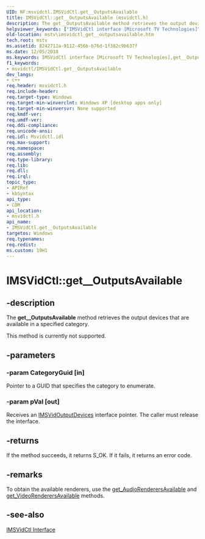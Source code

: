 ```yaml
---
UID: NF:msvidctl.IMSVidCtl.get__OutputsAvailable
title: IMSVidCtl::get__OutputsAvailable (msvidctl.h)
description: The get__OutputsAvailable method retrieves the output devices that are available in a specified category.
helpviewer_keywords: ["IMSVidCtl interface [Microsoft TV Technologies]","get__OutputsAvailable method","IMSVidCtl.get__OutputsAvailable","IMSVidCtl::get__OutputsAvailable","IMSVidCtlget__OutputsAvailable","get__OutputsAvailable","get__OutputsAvailable method [Microsoft TV Technologies]","get__OutputsAvailable method [Microsoft TV Technologies]","IMSVidCtl interface","mstv.imsvidctl_get__outputsavailable","msvidctl/IMSVidCtl::get__OutputsAvailable"]
old-location: mstv\imsvidctl_get__outputsavailable.htm
tech.root: mstv
ms.assetid: 8242712a-9112-456b-b76d-1f382c9b637f
ms.date: 12/05/2018
ms.keywords: IMSVidCtl interface [Microsoft TV Technologies],get__OutputsAvailable method, IMSVidCtl.get__OutputsAvailable, IMSVidCtl::get__OutputsAvailable, IMSVidCtlget__OutputsAvailable, get__OutputsAvailable, get__OutputsAvailable method [Microsoft TV Technologies], get__OutputsAvailable method [Microsoft TV Technologies],IMSVidCtl interface, mstv.imsvidctl_get__outputsavailable, msvidctl/IMSVidCtl::get__OutputsAvailable
f1_keywords:
- msvidctl/IMSVidCtl.get__OutputsAvailable
dev_langs:
- c++
req.header: msvidctl.h
req.include-header: 
req.target-type: Windows
req.target-min-winverclnt: Windows XP [desktop apps only]
req.target-min-winversvr: None supported
req.kmdf-ver: 
req.umdf-ver: 
req.ddi-compliance: 
req.unicode-ansi: 
req.idl: Msvidctl.idl
req.max-support: 
req.namespace: 
req.assembly: 
req.type-library: 
req.lib: 
req.dll: 
req.irql: 
topic_type:
- APIRef
- kbSyntax
api_type:
- COM
api_location:
- msvidctl.h
api_name:
- IMSVidCtl.get__OutputsAvailable
targetos: Windows
req.typenames: 
req.redist: 
ms.custom: 19H1
---
```


# IMSVidCtl::get__OutputsAvailable


## -description


The <b>get__OutputsAvailable</b> method retrieves the output devices that are available in a specified category.

This method is currently not supported.


## -parameters




### -param CategoryGuid [in]

Pointer to a GUID that specifies the category to enumerate.


### -param pVal [out]

Receives an <a href="https://docs.microsoft.com/previous-versions/windows/desktop/mstv/msvidoutputdevices">IMSVidOutputDevices</a> interface pointer. The caller must release the interface.


## -returns



If the method succeeds, it returns S_OK. If it fails, it returns an error code.




## -remarks



To obtain the available renderers, use the <a href="https://docs.microsoft.com/previous-versions/windows/desktop/api/msvidctl/nf-msvidctl-imsvidctl-get_audiorenderersavailable">get_AudioRenderersAvailable</a> and <a href="https://docs.microsoft.com/previous-versions/windows/desktop/api/msvidctl/nf-msvidctl-imsvidctl-get_videorenderersavailable">get_VideoRenderersAvailable</a> methods.




## -see-also




<a href="https://docs.microsoft.com/previous-versions/windows/desktop/mstv/msvidctl">IMSVidCtl Interface</a>
 

 

